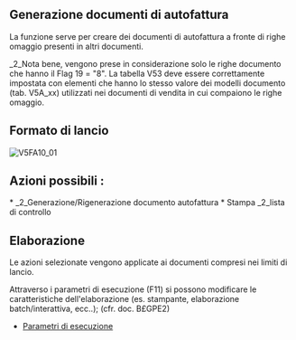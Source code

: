 ## Generazione documenti di autofattura
La funzione serve per creare dei documenti di autofattura a fronte di righe omaggio presenti in altri documenti.

_2_Nota bene, vengono prese in considerazione solo le righe documento che hanno il Flag 19 = "8".
La tabella V53 deve essere correttamente impostata con elementi che hanno lo stesso valore dei modelli documento (tab. V5A_xx) utilizzati nei documenti di vendita in cui compaiono le righe omaggio.

## Formato di lancio
![V5FA10_01](http://doc.smeup.com/immagini/MBDOC_OGG-P_V5FA10/V5FA10_01.png)
## Azioni possibili : 
 \* _2_Generazione/Rigenerazione documento autofattura
 \* Stampa  _2_lista di controllo

## Elaborazione
Le azioni selezionate vengono applicate ai documenti compresi nei limiti di lancio.

Attraverso i parametri di esecuzione (F11) si possono modificare le caratteristiche dell'elaborazione (es. stampante, elaborazione batch/interattiva, ecc..); (cfr. doc. B£GPE2)
- [Parametri di esecuzione](Sorgenti/DOC/OJ/PGM/B£GPE2)
